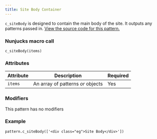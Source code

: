 ```yaml
---
title: Site Body Container
---
```

`c_siteBody` is designed to contain the main body of the site. It outputs any patterns passed in. [View the source code for this pattern.](https://github.com/roobottom/roobottom-express/tree/master/templates/patterns/containers/c_siteBody)

### Nunjucks macro call

```
c_siteBody(items)
```

### Attributes
Attribute | Description | Required
--- | --- | ---
`items` | An array of patterns _or_ objects | Yes

### Modifiers

This pattern has no modifiers

### Example

```
pattern.c_siteBody(['<div class="eg">Site Body</div>'])
```
